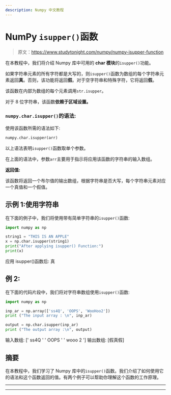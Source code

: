 ```yaml
---
description: Numpy 中文教程
---
```


# NumPy `isupper()`函数

> 原文：<https://www.studytonight.com/numpy/numpy-isupper-function>

在本教程中，我们将介绍 Numpy 库中可用的 **char 模块**的`isupper()`功能。

如果字符串元素的所有字符都是大写的，则`isupper()`函数为数组的每个字符串元素返回**真**。否则，该功能将返回**假**。对于空字符串和特殊字符，它将返回**假**。

该函数在内部为数组的每个元素调用`str.isupper`。

对于 8 位字符串，该函数**依赖于区域设置。**

### `numpy.char.isupper()`的语法:

使用该函数所需的语法如下:

```py
numpy.char.isupper(arr)
```

以上语法表明`isupper()`函数取单个参数。

在上面的语法中，参数`arr`主要用于指示将应用该函数的字符串的输入数组。

**返回值:**

该函数将返回一个布尔值的输出数组，根据字符串是否大写，每个字符串元素对应一个真值和一个假值。

## 示例 1:使用字符串

在下面的例子中，我们将使用带有简单字符串的`isupper()`函数:

```py
import numpy as np

string1 = "THIS IS AN APPLE"
x = np.char.isupper(string1)
print("After applying isupper() Function:")
print(x)
```

应用 isupper()函数后:
真

## 例 2:

在下面的代码片段中，我们将对字符串数组使用`isupper()`函数:

```py
import numpy as np

inp_ar = np.array(['ss4Q', 'OOPS', 'WooHoo2']) 
print ("The input array : \n", inp_ar) 

output = np.char.isupper(inp_ar) 
print ("The output array :\n", output) 
```

输入数组:
[' ss4Q ' ' OOPS ' ' wooo 2 ']
输出数组:
[假真假]

## 摘要

在本教程中，我们学习了 Numpy 库中的`isupper()`函数。我们介绍了如何使用它的语法和这个函数返回的值。有两个例子可以帮助你理解这个函数的工作原理。

* * *

* * *
